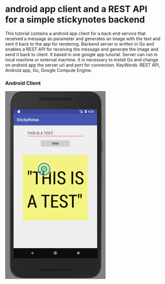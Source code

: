 # android app client and a REST API for a simple stickynotes backend
This tutorial contains a android app client for a back end service that received a message as parameter and generates an
image with the text and sent it back to the app for rendering. Backend server is written in Go and enables a REST API for
receiving the message and generate the image and send it back to client. It based in one google app tutorial.
Server can run in local machine or external machine. It is necessary to install Go and change on android app the server url
and port for connection.
KeyWords :REST API, Android app, Go, Google Compute Engine.

### Android Client
![Screenshot](AndroidClientForStickyNotes.png)

